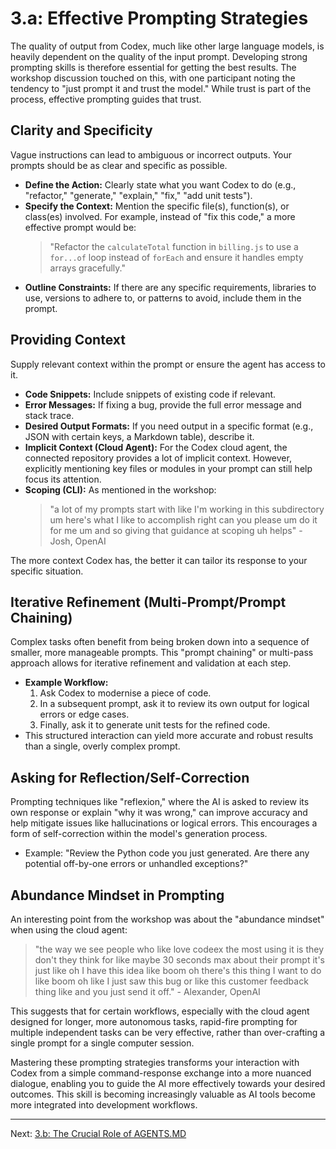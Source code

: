 # 3.a: Effective Prompting Strategies

The quality of output from Codex, much like other large language models, is heavily dependent on the quality of the input prompt. Developing strong prompting skills is therefore essential for getting the best results. The workshop discussion touched on this, with one participant noting the tendency to "just prompt it and trust the model." While trust is part of the process, effective prompting guides that trust.

## Clarity and Specificity

Vague instructions can lead to ambiguous or incorrect outputs. Your prompts should be as clear and specific as possible.

*   **Define the Action:** Clearly state what you want Codex to do (e.g., "refactor," "generate," "explain," "fix," "add unit tests").
*   **Specify the Context:** Mention the specific file(s), function(s), or class(es) involved. For example, instead of "fix this code," a more effective prompt would be:
    > "Refactor the `calculateTotal` function in `billing.js` to use a `for...of` loop instead of `forEach` and ensure it handles empty arrays gracefully."
*   **Outline Constraints:** If there are any specific requirements, libraries to use, versions to adhere to, or patterns to avoid, include them in the prompt.

## Providing Context

Supply relevant context within the prompt or ensure the agent has access to it.

*   **Code Snippets:** Include snippets of existing code if relevant.
*   **Error Messages:** If fixing a bug, provide the full error message and stack trace.
*   **Desired Output Formats:** If you need output in a specific format (e.g., JSON with certain keys, a Markdown table), describe it.
*   **Implicit Context (Cloud Agent):** For the Codex cloud agent, the connected repository provides a lot of implicit context. However, explicitly mentioning key files or modules in your prompt can still help focus its attention.
*   **Scoping (CLI):** As mentioned in the workshop:
    > "a lot of my prompts start with like I'm working in this subdirectory um here's what I like to accomplish right can you please um do it for me um and so giving that guidance at scoping uh helps" - Josh, OpenAI

The more context Codex has, the better it can tailor its response to your specific situation.

## Iterative Refinement (Multi-Prompt/Prompt Chaining)

Complex tasks often benefit from being broken down into a sequence of smaller, more manageable prompts. This "prompt chaining" or multi-pass approach allows for iterative refinement and validation at each step.

*   **Example Workflow:**
    1.  Ask Codex to modernise a piece of code.
    2.  In a subsequent prompt, ask it to review its own output for logical errors or edge cases.
    3.  Finally, ask it to generate unit tests for the refined code.
*   This structured interaction can yield more accurate and robust results than a single, overly complex prompt.

## Asking for Reflection/Self-Correction

Prompting techniques like "reflexion," where the AI is asked to review its own response or explain "why it was wrong," can improve accuracy and help mitigate issues like hallucinations or logical errors. This encourages a form of self-correction within the model's generation process.

*   Example: "Review the Python code you just generated. Are there any potential off-by-one errors or unhandled exceptions?"

## Abundance Mindset in Prompting

An interesting point from the workshop was about the "abundance mindset" when using the cloud agent:
> "the way we see people who like love codeex the most using it is they don't they think for like maybe 30 seconds max about their prompt it's just like oh I have this idea like boom oh there's this thing I want to do like boom oh like I just saw this bug or like this customer feedback thing like and you just send it off." - Alexander, OpenAI

This suggests that for certain workflows, especially with the cloud agent designed for longer, more autonomous tasks, rapid-fire prompting for multiple independent tasks can be very effective, rather than over-crafting a single prompt for a single computer session.

Mastering these prompting strategies transforms your interaction with Codex from a simple command-response exchange into a more nuanced dialogue, enabling you to guide the AI more effectively towards your desired outcomes. This skill is becoming increasingly valuable as AI tools become more integrated into development workflows.

---

Next: [3.b: The Crucial Role of AGENTS.MD](./03_b_the_crucial_role_of_agents_md.md)